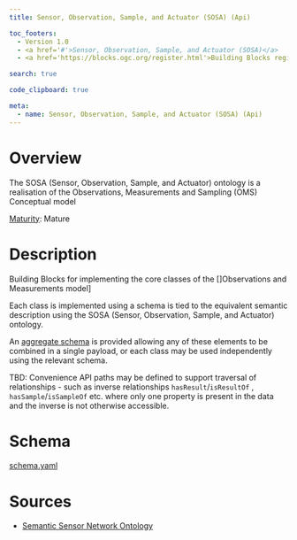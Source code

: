 ```yaml
---
title: Sensor, Observation, Sample, and Actuator (SOSA) (Api)

toc_footers:
  - Version 1.0
  - <a href='#'>Sensor, Observation, Sample, and Actuator (SOSA)</a>
  - <a href='https://blocks.ogc.org/register.html'>Building Blocks register</a>

search: true

code_clipboard: true

meta:
  - name: Sensor, Observation, Sample, and Actuator (SOSA) (Api)
---
```


# Overview

The SOSA (Sensor, Observation, Sample, and Actuator) ontology  is a realisation of the Observations, Measurements and Sampling (OMS) Conceptual model

[Maturity](https://github.com/cportele/ogcapi-building-blocks#building-block-maturity): Mature

# Description

Building Blocks for implementing the core classes of the []Observations and Measurements model]

Each class is implemented using a schema is tied to the equivalent semantic description using the SOSA (Sensor, Observation, Sample, and Actuator) ontology.

An [aggregate schema](schema.yaml) is provided allowing any of these elements to be combined in a single payload, or each class may be used independently using the relevant schema.

TBD: Convenience API paths may be defined to support traversal of relationships - such as inverse relationships `hasResult`/`isResultOf` , `hasSample`/`isSampleOf` etc. where only one property is present in the data and the inverse is not otherwise accessible.

# Schema

[schema.yaml](https://opengeospatial.github.io/bblocks/registereditems/unstable/sosa/_sources/schema.yaml)
# Sources

* [Semantic Sensor Network Ontology](https://www.w3.org/TR/vocab-ssn/)
